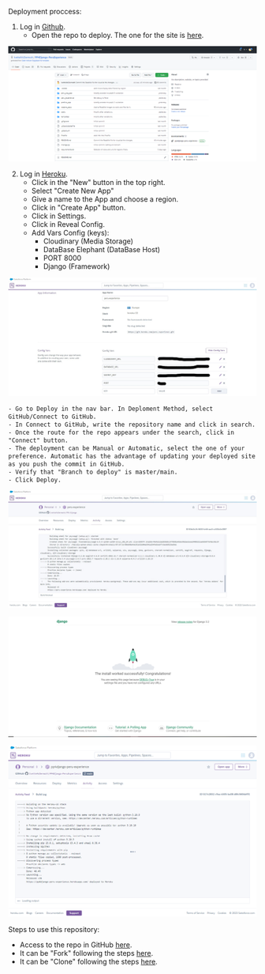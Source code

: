 Deployment proccess:

1. Log in [Github](https://github.com/).
    - Open the repo to deploy. The one for the site is [here](https://github.com/IvetteMcDermott/PP4Django-PeruExperience).

![repo](/readme_docs/readme_images/deployment/github-repo.png)

2. Log in [Heroku](https://id.heroku.com/login).
    - Click in the "New" button in the top right.
    - Select "Create New App"
    - Give a name to the App and choose a region.
    - Click in "Create App" button.
    - Click in Settings.
    - Click in Reveal Config.
    - Add Vars Config (keys):
        - Cloudinary (Media Storage)
        - DataBase Elephant (DataBase Host)
        - PORT 8000
        - Django (Framework)

![vars](/readme_docs/readme_images/deployment/heroku%20config%20values.jpg)

    - Go to Deploy in the nav bar. In Deploment Method, select GitHub/Connect to GitHub.
    - In Connect to GitHub, write the repository name and click in search.
    - Once the route for the repo appears under the search, click in "Connect" button.
    - The deployment can be Manual or Automatic, select the one of your preference. Automatic has the advantage of updating your deployed site as you push the commit in GitHub.
    - Verify that "Branch to deploy" is master/main.
    - Click Deploy.

![first](/readme_docs/readme_images/deployment/Heroku%20build%20first%20deployment.jpg)

![first-success](/readme_docs/readme_images/deployment/SS%20Installation%20and%20Setting%20Django%20project%20and%20app%20-%20open%20browser.png)

![deploy-after-validation](/readme_docs/readme_images/deployment/deploy%20after%20validation.png)


Steps to use this repository:

- Access to the repo in GitHub [here](https://github.com/IvetteMcDermott/PP4Django-PeruExperience).
- It can be "Fork" following the steps [here](https://docs.github.com/en/get-started/quickstart/fork-a-repo).
- It can be "Clone" following the steps [here](https://docs.github.com/en/repositories/creating-and-managing-repositories/cloning-a-repository#cloning-a-repository).
